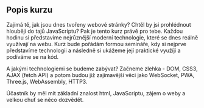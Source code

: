 ## Popis kurzu

Zajímá tě, jak jsou dnes tvořeny webové stránky? Chtěl by jsi prohlédnout hlouběji do tajů JavaScriptu? Pak je tento kurz právě pro tebe. Každou hodinu si představíme nejrůznější moderní technologie, které se dnes reálně využívají na webu. Kurz bude pořádám formou semináře, kdy si nejprve představíme technologii a následně si ukážeme její praktické využíjí a podíváme se na kód.

A jakými technologiemi se budeme zabývat? Začneme zlehka - DOM, CSS3, AJAX (fetch API) a potom budou již zajímavější věci jako WebSocket, PWA, Three.js, WebAssembly, HTTP3.

Účastník by měl mít základní znalost html, JavaScriptu, zájem o weby a velkou chuť se něco dozvědět.

